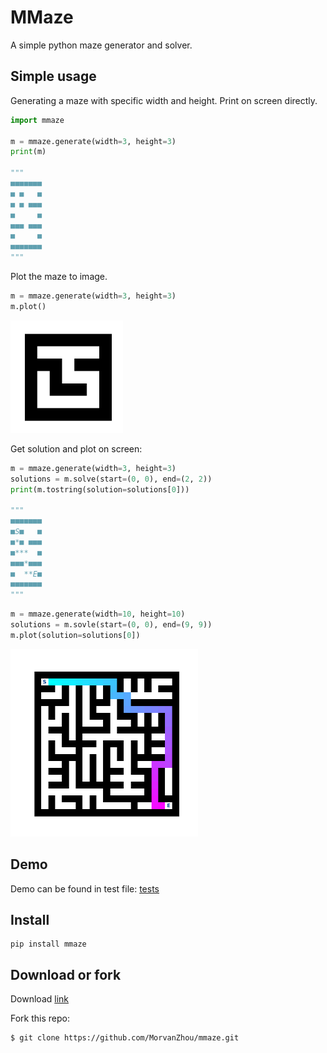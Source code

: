 # MMaze

A simple python maze generator and solver.


## Simple usage

Generating a maze with specific width and height. Print on screen directly.

```python
import mmaze

m = mmaze.generate(width=3, height=3)
print(m)

"""
■■■■■■■
■ ■   ■
■ ■ ■■■
■     ■
■■■ ■■■
■     ■
■■■■■■■
"""
```

Plot the maze to image.

```python
m = mmaze.generate(width=3, height=3)
m.plot()
```

<img src="https://raw.githubusercontent.com/MorvanZhou/mmaze/master/demo33.png" alt="drawing" width="180"/>

Get solution and plot on screen:

```python
m = mmaze.generate(width=3, height=3)
solutions = m.solve(start=(0, 0), end=(2, 2))
print(m.tostring(solution=solutions[0]))

"""
■■■■■■■
■S■   ■
■*■ ■■■
■***  ■
■■■*■■■
■  **E■
■■■■■■■
"""
```

```python
m = mmaze.generate(width=10, height=10)
solutions = m.sovle(start=(0, 0), end=(9, 9))
m.plot(solution=solutions[0])
```

<img src="https://raw.githubusercontent.com/MorvanZhou/mmaze/master/demo.png" alt="drawing" width="300"/>

## Demo

Demo can be found in test file: [tests](https://github.com/MorvanZhou/mmaze/blob/master/tests/mmaze_test.py)

## Install

```
pip install mmaze
```

## Download or fork
Download [link](https://github.com/MorvanZhou/mmaze/archive/master.zip)

Fork this repo:
```
$ git clone https://github.com/MorvanZhou/mmaze.git
```
